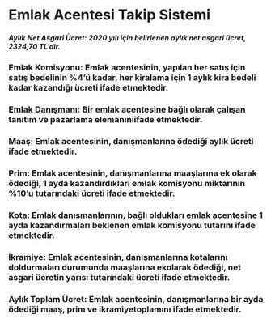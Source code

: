 # Emlak Acentesi Takip Sistemi

##### Aylık Net Asgari Ücret: 2020 yılı için belirlenen aylık net asgari ücret, 2324,70 TL’dir.
### Emlak Komisyonu: Emlak acentesinin, yapılan her satış için satış bedelinin %4’ü kadar, her kiralama için 1 aylık kira bedeli kadar kazandığı ücreti ifade etmektedir.
### Emlak Danışmanı: Bir emlak acentesine bağlı olarak çalışan tanıtım ve pazarlama elemanınıifade etmektedir.
### Maaş: Emlak acentesinin, danışmanlarına ödediği aylık ücreti ifade etmektedir.
### Prim: Emlak acentesinin, danışmanlarına maaşlarına ek olarak ödediği, 1 ayda kazandırdıkları emlak komisyonu miktarının %10’u tutarındaki ücreti ifade etmektedir.
### Kota: Emlak danışmanlarının, bağlı oldukları emlak acentesine 1 ayda kazandırmaları beklenen emlak komisyonu tutarını ifade etmektedir.
### İkramiye: Emlak acentesinin, danışmanlarına kotalarını doldurmaları durumunda maaşlarına ekolarak ödediği, net asgari ücretin yarısı tutarındaki ücreti ifade etmektedir.
### Aylık Toplam Ücret: Emlak acentesinin, danışmanlarına bir ayda ödediği maaş, prim ve ikramiyetoplamını ifade etmektedir.
